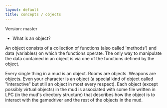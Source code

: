```yaml
---
layout: default
title: concepts / objects
---
```


Version: master

- What is an object?

An object consists of a collection of functions (also called 'methods')
and data (variables) on which the functions operate. The only way to
manipulate the data contained in an object is via one of the functions
defined by the object.

Every single thing in a mud is an object. Rooms are objects. Weapons
are objects. Even your character is an object (a special kind of object
called "interactive" but still an object in most every respect). Each
object (except possibly virtual objects) in the mud is associated with
some file written in LPC (in the mud's directory structure) that describes
how the object is to interact with the gamedriver and the rest of the objects
in the mud.
